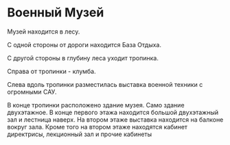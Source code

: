 # Военный Музей

Музей находится в лесу.

С одной стороны от дороги находится База Отдыха.

С другой стороны в глубину леса уходит тропинка.
 
Справа от тропинки - клумба.

Слева вдоль тропинки разместилась выставка военной техники с огромными САУ.

В конце тропинки расположено здание музея. Само здание двухэтажное.
В конце первого этажа находится большой двухэтажный зал и лестница наверх.
На втором этаже выставка находится на балконе вокруг зала.
Кроме того на втором этаже находятся кабинет директрисы, лекционный зал и
прочие кабинеты

